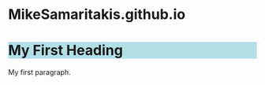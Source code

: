 # MikeSamaritakis.github.io
<html>
<body>

<h1 style="background-color:powderblue;">My First Heading</h1>
<p>My first paragraph.</p>

</body>
</html>
